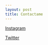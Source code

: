 ```yaml
---
layout: post
title: Contactame
---
```

 [logo]: https://upload.wikimedia.org/wikipedia/commons/thumb/0/05/Facebook_Logo_%282019%29.png/1024px-Facebook_Logo_%282019%29.png "[Facebbok]" 

[Instagram](https://www.instagram.com/steven_valero_franco/?fbclid=IwAR3KVSAzEvC5qsBgsLGgxuytewP1RWdWCYRBHNOlHcZQPEm4wr-hpm9Ycxo)

[Twitter](https://twitter.com/anime_sempai1?fbclid=IwAR0Z30zBp3t9bM1AJBJ1u6GiZ8YPJEAqtI4fSojfGn6QXbfyreLPCuuyvtU)
